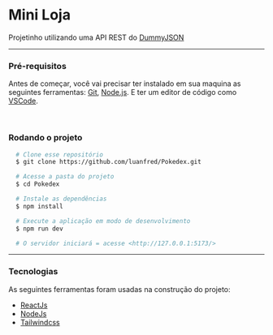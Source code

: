 # Mini Loja 

<p>Projetinho utilizando uma API REST do <a href="https://dummyjson.com/">DummyJSON</a></p>
<hr>

<h3>Pré-requisitos</h3>
<p>
  Antes de começar, você vai precisar ter instalado em sua maquina as seguintes ferramentas: 
  <a href="https://git-scm.com/"> Git</a>,
  <a href="https://nodejs.org/en/"> Node.js</a>.
  E ter um editor de código como 
  <a href="https://code.visualstudio.com/"> VSCode</a>.
</p>

<br>

<h3>Rodando o projeto</h3>

```bash
  # Clone esse repositório
  $ git clone https://github.com/luanfred/Pokedex.git

  # Acesse a pasta do projeto
  $ cd Pokedex

  # Instale as dependências
  $ npm install

  # Execute a aplicação em modo de desenvolvimento
  $ npm run dev

  # O servidor iniciará = acesse <http://127.0.0.1:5173/>

```

<hr>

<h3>Tecnologias</h3>
<p>As seguintes ferramentas foram usadas na construção do projeto:</p>
    <ul>
        <li><a href="https://pt-br.reactjs.org/">ReactJs</a></li>
        <li><a href="https://nodejs.org/en/">NodeJs</a></li>
        <li><a href="https://tailwindcss.com/">Tailwindcss</a></li>    
    </ul>
